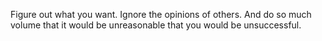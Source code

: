 Figure out what you want. Ignore the opinions of others. And do so much volume that it would be unreasonable that you would be unsuccessful.
